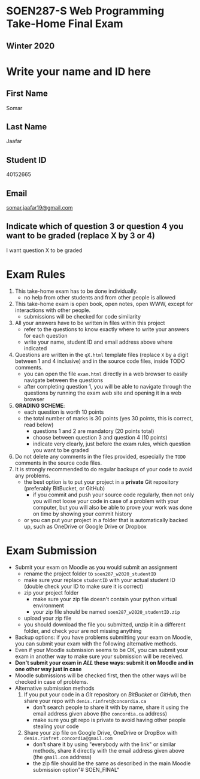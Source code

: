 # SOEN287-S Web Programming Take-Home Final Exam
## Winter 2020

# Write your name and ID here

## First Name
Somar

## Last Name
Jaafar

## Student ID
40152665

## Email
somar.jaafar19@gmail.com


## Indicate which of question 3 or question 4 you want to be graded (replace X by 3 or 4)
I want question X to be graded


# Exam Rules
1. This take-home exam has to be done individually.
    - no help from other students and from other people is allowed
2. This take-home exam is open book, open notes, open WWW, except for interactions with other people.
    - submissions will be checked for code similarity
3. All your answers have to be written in files within this project
    - refer to the questions to know exactly where to write your answers for each question
    - write your name, student ID and email address above where indicated
4. Questions are written in the `qX.html` template files (replace `X` by a digit between 1 and 4 inclusive)
and in the source code files, inside TODO comments.
    - you can open the file `exam.html` directly in a web browser to easily navigate between the questions
    - after completing question 1, you will be able to navigate through the questions by running the exam web site and
    opening it in a web browser
5. **GRADING SCHEME**: 
    - each question is worth 10 points
    - the total number of marks is 30 points (yes 30 points, this is correct, read below)
        - questions 1 and 2 are mandatory (20 points total)
        - choose between question 3 and question 4 (10 points)
        - indicate very clearly, just before the exam rules, which question you want to be graded
6. Do not delete any comments in the files provided, especially the `TODO` comments in the source code files.
7. It is strongly recommended to do regular backups of your code to avoid any problems.
    - the best option is to put your project in a **private** Git repository (preferably BitBucket, or GitHub)
        - if you commit and push your source code regularly, then not only you will not loose your code in case of a 
        problem with your computer, but you will also be able to prove your work was done on time by showing your 
        commit history
    - or you can put your project in a folder that is automatically backed up, such as OneDrive or Google Drive or Dropbox
    
    
# Exam Submission
- Submit your exam on Moodle as you would submit an assignment
    - rename the project folder to `soen287_w2020_studentID`
    - make sure your replace `studentID` with your actual student ID (double check your ID to make sure it is correct)
    - zip your project folder
        - make sure your zip file doesn't contain your python virtual environment
        - your zip file should be named `soen287_w2020_studentID.zip`
    - upload your zip file
    - you should download the file you submitted, unzip it in a different folder, and check your are not missing anything
- Backup options: if you have problems submitting your exam on Moodle, you can submit your exam with the following alternative methods.
- Even if your Moodle submission seems to be OK, you can submit your exam in another way to make sure your submission will be received.
- **Don't submit your exam in *ALL* these ways: submit it on Moodle and in one other way just in case**
- Moodle submissions will be checked first, then the other ways will be checked in case of problems. 
- Alternative submission methods
    1. If you put your code in a *Git* repository on *BitBucket* or *GitHub*, then share your repo with `denis.rinfret@concordia.ca`
        - don't search people to share it with by name, share it using the email address given above (the `concordia.ca` address)
        - make sure you git repo is private to avoid having other people stealing your code
    2. Share your zip file on Google Drive, OneDrive or DropBox with `denis.rinfret.concordia@gmail.com`
        - don't share it by using "everybody with the link" or similar methods, share it directly with the email address 
        given above (the `gmail.com` address)
        - the zip file should be the same as described in the main Moodle submission option"# SOEN_FINAL" 
